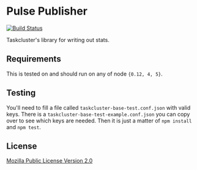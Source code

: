 # Pulse Publisher

[![Build Status](https://travis-ci.org/taskcluster/taskcluster-lib-stats.svg?branch=master)](https://travis-ci.org/taskcluster/taskcluster-lib-stats)

Taskcluster's library for writing out stats.

## Requirements

This is tested on and should run on any of node `{0.12, 4, 5}`.

## Testing
You'll need to fill a file called `taskcluster-base-test.conf.json` with valid keys. There is a `taskcluster-base-test-example.conf.json` you can copy over to see which keys are needed. Then it is just a matter of `npm install` and `npm test`.

## License
[Mozilla Public License Version 2.0](https://github.com/taskcluster/pulse-publisher/blob/master/LICENSE)

